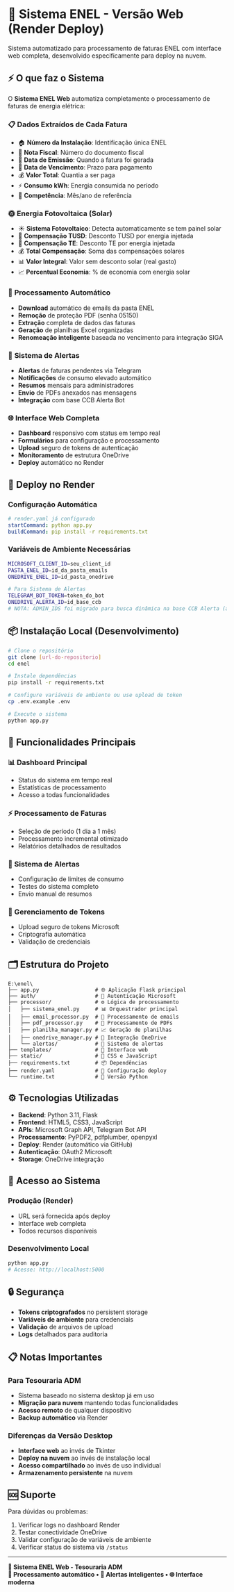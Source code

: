 # 🏢 Sistema ENEL - Versão Web (Render Deploy)

Sistema automatizado para processamento de faturas ENEL com interface web completa, desenvolvido especificamente para deploy na nuvem.

## ⚡ O que faz o Sistema

O **Sistema ENEL Web** automatiza completamente o processamento de faturas de energia elétrica:

### 📋 **Dados Extraídos de Cada Fatura**
- 🏠 **Número da Instalação**: Identificação única ENEL
- 📄 **Nota Fiscal**: Número do documento fiscal
- 📅 **Data de Emissão**: Quando a fatura foi gerada
- 📅 **Data de Vencimento**: Prazo para pagamento
- 💰 **Valor Total**: Quantia a ser paga
- ⚡ **Consumo kWh**: Energia consumida no período
- 📆 **Competência**: Mês/ano de referência

### 🌞 **Energia Fotovoltaica (Solar)**
- ☀️ **Sistema Fotovoltaico**: Detecta automaticamente se tem painel solar
- 💸 **Compensação TUSD**: Desconto TUSD por energia injetada
- 💸 **Compensação TE**: Desconto TE por energia injetada  
- 💰 **Total Compensação**: Soma das compensações solares
- 📊 **Valor Integral**: Valor sem desconto solar (real gasto)
- 📈 **Percentual Economia**: % de economia com energia solar

### 📧 **Processamento Automático**
- **Download** automático de emails da pasta ENEL
- **Remoção** de proteção PDF (senha 05150)
- **Extração** completa de dados das faturas
- **Geração** de planilhas Excel organizadas
- **Renomeação inteligente** baseada no vencimento para integração SIGA

### 🚨 **Sistema de Alertas**
- **Alertas** de faturas pendentes via Telegram
- **Notificações** de consumo elevado automático
- **Resumos** mensais para administradores
- **Envio** de PDFs anexados nas mensagens
- **Integração** com base CCB Alerta Bot

### 🌐 **Interface Web Completa**
- **Dashboard** responsivo com status em tempo real
- **Formulários** para configuração e processamento
- **Upload** seguro de tokens de autenticação
- **Monitoramento** de estrutura OneDrive
- **Deploy** automático no Render

## 🚀 Deploy no Render

### **Configuração Automática**
```yaml
# render.yaml já configurado
startCommand: python app.py
buildCommand: pip install -r requirements.txt
```

### **Variáveis de Ambiente Necessárias**
```bash
MICROSOFT_CLIENT_ID=seu_client_id
PASTA_ENEL_ID=id_da_pasta_emails
ONEDRIVE_ENEL_ID=id_pasta_onedrive

# Para Sistema de Alertas
TELEGRAM_BOT_TOKEN=token_do_bot
ONEDRIVE_ALERTA_ID=id_base_ccb
# NOTA: ADMIN_IDS foi migrado para busca dinâmica na base CCB Alerta (alertas_bot.db)
```

## 📦 Instalação Local (Desenvolvimento)

```bash
# Clone o repositório
git clone [url-do-repositorio]
cd enel

# Instale dependências
pip install -r requirements.txt

# Configure variáveis de ambiente ou use upload de token
cp .env.example .env

# Execute o sistema
python app.py
```

## 🔧 Funcionalidades Principais

### **📊 Dashboard Principal**
- Status do sistema em tempo real
- Estatísticas de processamento
- Acesso a todas funcionalidades

### **⚡ Processamento de Faturas**
- Seleção de período (1 dia a 1 mês)
- Processamento incremental otimizado
- Relatórios detalhados de resultados

### **🚨 Sistema de Alertas**
- Configuração de limites de consumo
- Testes do sistema completo
- Envio manual de resumos

### **🔑 Gerenciamento de Tokens**
- Upload seguro de tokens Microsoft
- Criptografia automática
- Validação de credenciais

## 🗂️ Estrutura do Projeto

```
E:\enel\
├── app.py                  # 🌐 Aplicação Flask principal
├── auth/                   # 🔐 Autenticação Microsoft
├── processor/              # ⚙️ Lógica de processamento
│   ├── sistema_enel.py     # 📊 Orquestrador principal
│   ├── email_processor.py  # 📧 Processamento de emails
│   ├── pdf_processor.py    # 📄 Processamento de PDFs
│   ├── planilha_manager.py # 📈 Geração de planilhas
│   ├── onedrive_manager.py # 💾 Integração OneDrive
│   └── alertas/            # 🚨 Sistema de alertas
├── templates/              # 🎨 Interface web
├── static/                 # 🎯 CSS e JavaScript
├── requirements.txt        # 📦 Dependências
├── render.yaml             # 🚀 Configuração deploy
└── runtime.txt             # 🐍 Versão Python
```

## ⚙️ Tecnologias Utilizadas

- **Backend**: Python 3.11, Flask
- **Frontend**: HTML5, CSS3, JavaScript
- **APIs**: Microsoft Graph API, Telegram Bot API
- **Processamento**: PyPDF2, pdfplumber, openpyxl
- **Deploy**: Render (automático via GitHub)
- **Autenticação**: OAuth2 Microsoft
- **Storage**: OneDrive integração

## 📱 Acesso ao Sistema

### **Produção (Render)**
- URL será fornecida após deploy
- Interface web completa
- Todos recursos disponíveis

### **Desenvolvimento Local**
```bash
python app.py
# Acesse: http://localhost:5000
```

## 🔒 Segurança

- **Tokens criptografados** no persistent storage
- **Variáveis de ambiente** para credenciais
- **Validação** de arquivos de upload
- **Logs** detalhados para auditoria

## 📋 Notas Importantes

### **Para Tesouraria ADM**
- Sistema baseado no sistema desktop já em uso
- **Migração para nuvem** mantendo todas funcionalidades
- **Acesso remoto** de qualquer dispositivo
- **Backup automático** via Render

### **Diferenças da Versão Desktop**
- **Interface web** ao invés de Tkinter
- **Deploy na nuvem** ao invés de instalação local  
- **Acesso compartilhado** ao invés de uso individual
- **Armazenamento persistente** na nuvem

## 🆘 Suporte

Para dúvidas ou problemas:
1. Verificar logs no dashboard Render
2. Testar conectividade OneDrive
3. Validar configuração de variáveis de ambiente
4. Verificar status do sistema via `/status`

---

**🏢 Sistema ENEL Web - Tesouraria ADM**  
**📧 Processamento automático • 🚨 Alertas inteligentes • 🌐 Interface moderna**